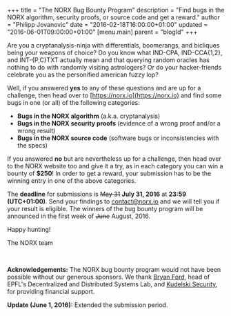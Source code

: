 +++
title = "The NORX Bug Bounty Program"
description = "Find bugs in the NORX algorithm, security proofs, or source code and get a reward."
author = "Philipp Jovanovic"
date = "2016-02-18T16:00:00+01:00"
updated = "2016-06-01T09:00:00+01:00"
[menu.main]
    parent = "blogId"
+++


Are you a cryptanalysis-ninja with differentials, boomerangs, and bicliques
being your weapons of choice? Do you know what IND-CPA, IND-CCA{1,2}, and
INT-{P,C}TXT actually mean and that querying random oracles has nothing to do
with randomly visiting astrologers? Or do your hacker-friends celebrate you as
the personified american fuzzy lop?

Well, if you answered **yes** to any of these questions and are up for a
challenge, then head over to [https://norx.io](https://norx.io) and find some
bugs in one (or all) of the following categories:

- **Bugs in the NORX algorithm** (a.k.a. cryptanalysis)
- **Bugs in the NORX security proofs** (evidence of a wrong proof and/or a wrong result)
- **Bugs in the NORX source code** (software bugs or inconsistencies with the specs)

If you answered **no** but are nevertheless up for a challenge, then head over to the NORX
website too and give it a try, as in each category you can win a bounty of
**&#36;250**! In order to get a reward, your submission has to be the winning
entry in one of the above categories.

The **deadline** for submissions is <s>May 31</s> **July 31, 2016** at **23:59 (UTC+01:00)**.
Send your findings to [contact@norx.io](contact@norx.io) and we will tell you if
your result is eligible. The winners of the bug bounty program will be announced
in the first week of <s>June</s> August, 2016.

Happy hunting!

The NORX team

<br>

**Acknowledgements:** The NORX bug bounty program would not have been possible without
our generous sponsors. We thank [Bryan Ford](http://search.epfl.ch/ubrowse.action?acro=DEDIS), 
head of EPFL's Decentralized and Distributed Systems Lab,
and [Kudelski Security](https://www.kudelskisecurity.com/), for providing financial support.


**Update (June 1, 2016):** Extended the submission period.
